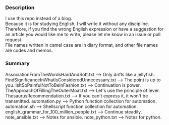 ### Description
I use this repo instead of a blog.  
Because it is for studying English, I will write it without any discipline.  
Therefore, if you find the wrong English expression or have a suggestion for an article you would like me to write, please let me know in an issue or pull request.  
File names written in camel case are in diary format, and other file names are codes and memos.

### Summary
AssociationFromTheWordsHardAndSoft.txt
  --> Only drifts like a jellyfish.
FindSignificanceInWhatIsConsideredUnnecessary.txt
  --> The point is up to you.
IsItSoPainfulNotToBeInFashion.txt
  --> Continuation is power.
TheApproachOfFillingTheOuterMoat.txt
  --> Let's use the principle of lever.
ThesaurusRecommendation.txt
  --> If you can't express it, it won't be transmitted.
automation.py
  --> Python function collection for automation.
automation.sh
  --> Shellscript function collection for automation.
english_grammar_for_100_million_people.txt
  --> Continue steadily.
note_ansible.txt
  --> Notes for ansible.
note_python.txt
  --> Notes for python.